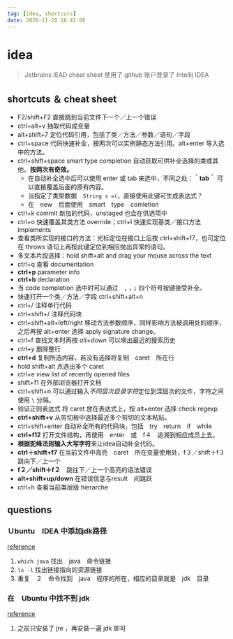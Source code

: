 ```yaml
---
tag: [idea, shortcuts]
date: 2020-11-28 18:41:00
---
```


# idea

> Jetbrains IEAD cheat sheet
> 使用了 github 账户登录了 Intellij IDEA

## shortcuts ＆ cheat sheet

- F2/shift+F2 直接跳到当前文件下一个／上一个错误
- ctrl+alt+v 抽取代码成变量
- alt+shift+7 定位代码引用，包括了类／方法／参数／语句／字段
- ctrl+space 代码快速补全，按两次可以实例静态方法引用。alt+enter 导入选中的方法。
- ctrl+shift+space smart type completion 自动获取可供补全选择的类或其他。**按两次有奇效。**
    - 在自动补全选中后可以使用 enter 或 tab 来选中，不同之处：**｀tab｀** 可以直接覆盖后面的原有内容。
    - 当指定了类型数据　```String s =(```，直接使用此键可生成表达式？
    - 在　new　后面使用　smart　type　comletion
- ctrl+k commit 新加的代码，unstaged 也会在供选项中
- ctrl+o 快速覆盖其类方法 override；ctrl+l 快速实现基类／接口方法 implements
- 查看类所实现的接口的方法：光标定位在接口上后按 ctrl+shift+f7，也可定位在 throws 语句上再按此键定位到相应抛出异常的语句。
- 多文本片段选择：hold shift+alt and drag your mouse across the text
- ctrl+q 查看 documentation
- **ctrl+p** parameter info
- **ctrl+b** declaration
- 当 code completion 选中时可以通过 **` ` `,` `.` `;`** 四个符号按键接受补全。
- 快速打开一个类／方法／字段 ctrl+shift+alt+n
- ctrl+/ 注释单行代码
- ctrl+shift+/ 注释代码块
- ctrl+shift+alt+left/right 移动方法参数顺序，同样影响方法被调用处的顺序，之后再按 alt+enter 选择 apply signature change。
- ctrl+f 查找文本时再按 *alt+down* 可以唤出最近的搜索历史
- *ctrl+y* 删除整行
- **ctrl+d** 复制所选内容，若没有选择将复制　caret　所在行
- hold shift+alt 点选出多个 caret
- ctrl+e view list of recently opened files
- shift+f1 在外部浏览器打开文档
- ctrl+shift+n 可以通过输入*不同层次目录字符*定位到深层次的文件，字符之间使用 `\` 分隔。
- 验证正则表达式 将 caret 放在表达式上，按 alt+enter 选择 check regexp
- **ctrl+shift+v** 从剪切板中选择最近多个剪切的文本粘贴。
- ctrl+shift+enter 自动补全所有的代码块，包括　try　return　if　while
- **ctrl+f12** 打开文件结构，再使用　enter　或　f４　追溯到相应成员上去。
- **根据驼峰法则输入大写字符**来让idea自动补全代码。
- **ctrl＋shift+f7** 在当前文件中高亮　caret　所在变量使用处，f３／shift＋f３　跳向下／上一个
- **f２／shift＋f２**　跳往下／上一个高亮的语法错误
- **alt+shift+up/down** 在错误信息与result　间跳跃
- ctrl+h 查看当前类层级 hierarche

## questions

### Ｕbuntu　IDEA 中添加jdk路径

[reference](https://blog.csdn.net/stpeace/article/details/79411223)

1. `which java` 找出　java　命令链接
2. `ls -l` 找出链接指向的资源链接
3. 重复　２　命令找到　java　程序的所在，相应的目录就是　jdk　目录

### 在　Ubuntu 中找不到 jdk

[reference](https://stackoverflow.com/questions/30116439/selected-directory-is-not-a-valid-home-for-jdk-intellij-idea-on-ubuntu)

1. 之前只安装了 jre ，再安装一遍 jdk 即可
